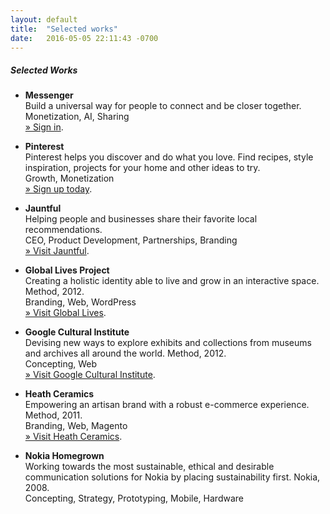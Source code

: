 ```yaml
---
layout: default
title:  "Selected works"
date:   2016-05-05 22:11:43 -0700
---
```

##### Selected Works
*   **Messenger**  
     Build a universal way for people to connect and be closer together.  
    <span class="platform">Monetization, AI, Sharing</span>  
    [&raquo; Sign in](https://messenger.com/).
*   **Pinterest**  
    Pinterest helps you discover and do what you love. Find recipes, style inspiration, projects for your home and other ideas to try.  
    <span class="platform">Growth, Monetization</span>  
    [&raquo; Sign up today](https://pinterest.com/).
    
*   **Jauntful**  
    Helping people and businesses share their favorite local recommendations.  
    <span class="platform">CEO, Product Development, Partnerships, Branding</span>  
    [&raquo; Visit Jauntful](https://jauntful.com/).

*   **Global Lives Project**  
    Creating a holistic identity able to live and grow in an interactive space. Method, 2012.  
    <span class="platform">Branding, Web, WordPress</span>  
    [&raquo; Visit Global Lives](http://globallives.org/).

*   **Google Cultural Institute**  
    Devising new ways to explore exhibits and collections from museums and archives all around the world. Method, 2012.  
    <span class="platform">Concepting, Web</span>  
    [&raquo; Visit Google Cultural Institute](https://www.google.com/culturalinstitute/u/0/home).

*   **Heath Ceramics**  
    Empowering an artisan brand with a robust e-commerce experience. Method, 2011.  
    <span class="platform">Branding, Web, Magento</span>  
    [&raquo; Visit Heath Ceramics](http://www.heathceramics.com/).

*   **Nokia Homegrown**  
    Working towards the most sustainable, ethical and desirable communication solutions for Nokia by placing sustainability first. Nokia, 2008.  
    <span class="platform">Concepting, Strategy, Prototyping, Mobile, Hardware</span>
